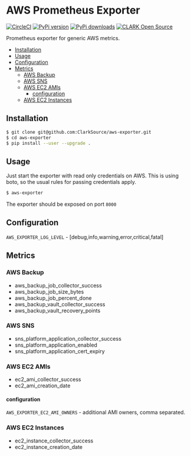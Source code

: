 # AWS Prometheus Exporter

[![CircleCI](https://circleci.com/gh/ClarkSource/aws-exporter/tree/master.svg?style=shield)](https://circleci.com/gh/ClarkSource/aws-exporter/tree/master)
[![PyPi version](https://pypip.in/v/aws-exporter/badge.png)](https://pypi.org/project/aws-exporter/)
[![PyPi downloads](https://pypip.in/d/aws-exporter/badge.png)](https://pypi.org/project/aws-exporter/)
[![CLARK Open Source](https://img.shields.io/badge/CLARK-Open%20Source-%232B6CDE.svg)](https://www.clark.de/de/jobs)

Prometheus exporter for generic AWS metrics.

<!-- START doctoc generated TOC please keep comment here to allow auto update -->
<!-- DON'T EDIT THIS SECTION, INSTEAD RE-RUN doctoc TO UPDATE -->

- [Installation](#installation)
- [Usage](#usage)
- [Configuration](#configuration)
- [Metrics](#metrics)
  - [AWS Backup](#aws-backup)
  - [AWS SNS](#aws-sns)
  - [AWS EC2 AMIs](#aws-ec2-amis)
    - [configuration](#configuration)
  - [AWS EC2 Instances](#aws-ec2-instances)

<!-- END doctoc generated TOC please keep comment here to allow auto update -->

## Installation

```bash
$ git clone git@github.com:ClarkSource/aws-exporter.git
$ cd aws-exporter
$ pip install --user --upgrade .
```

## Usage

Just start the exporter with read only credentials on AWS. This is using boto, so the usual rules for passing credentials apply.

```bash
$ aws-exporter
```

The exporter should be exposed on port `8000`

## Configuration

`AWS_EXPORTER_LOG_LEVEL` - [debug,info,warning,error,critical,fatal]

## Metrics

### AWS Backup

* aws_backup_job_collector_success
* aws_backup_job_size_bytes
* aws_backup_job_percent_done
* aws_backup_vault_collector_success
* aws_backup_vault_recovery_points

### AWS SNS

* sns_platform_application_collector_success
* sns_platform_application_enabled
* sns_platform_application_cert_expiry

### AWS EC2 AMIs

* ec2_ami_collector_success
* ec2_ami_creation_date

#### configuration

`AWS_EXPORTER_EC2_AMI_OWNERS` - additional AMI owners, comma separated.

### AWS EC2 Instances

* ec2_instance_collector_success
* ec2_instance_creation_date
